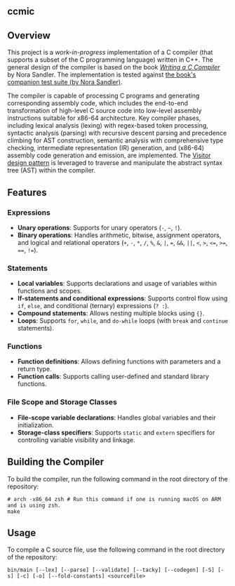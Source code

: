 ## ccmic

## Overview
This project is a _work-in-progress_ implementation of a C compiler (that supports a subset of the C programming language) written in C++. The general design of the compiler is based on the book [_Writing a C Compiler_](https://nostarch.com/writing-c-compiler) by Nora Sandler. The implementation is tested against [the book's companion test suite (by Nora Sandler)](https://github.com/nlsandler/writing-a-c-compiler-tests.git).

The compiler is capable of processing C programs and generating corresponding assembly code, which includes the end-to-end transformation of high-level C source code into low-level assembly instructions suitable for x86-64 architecture. Key compiler phases, including lexical analysis (lexing) with regex-based token processing, syntactic analysis (parsing) with recursive descent parsing and precedence climbing for AST construction, semantic analysis with comprehensive type checking, intermediate representation (IR) generation, and (x86-64) assembly code generation and emission, are implemented. The [Visitor design pattern](https://en.wikipedia.org/wiki/Visitor_pattern) is leveraged to traverse and manipulate the abstract syntax tree (AST) within the compiler.

## Features
### Expressions
- **Unary operations**: Supports for unary operators (`-`, `~`, `!`).
- **Binary operations**: Handles arithmetic, bitwise, assignment operators, and logical and relational operators (`+`, `-`, `*`, `/`, `%`, `&`, `|`, `=`, `&&`, `||`, `<`, `>`, `<=`, `>=`, `==`, `!=`).

### Statements
- **Local variables**: Supports declarations and usage of variables within functions and scopes.
- **If-statements and conditional expressions**: Supports control flow using `if`, `else`, and conditional (ternary) expressions (`? :`).
- **Compound statements**: Allows nesting multiple blocks using `{}`.
- **Loops**: Supports `for`, `while`, and `do-while` loops (with `break` and `continue` statements).

### Functions
- **Function definitions**: Allows defining functions with parameters and a return type.
- **Function calls**: Supports calling user-defined and standard library functions.

### File Scope and Storage Classes
- **File-scope variable declarations**: Handles global variables and their initialization.
- **Storage-class specifiers**: Supports `static` and `extern` specifiers for controlling variable visibility and linkage.

## Building the Compiler
To build the compiler, run the following command in the root directory of the repository:

```
# arch -x86_64 zsh # Run this command if one is running macOS on ARM and is using zsh.
make
```

## Usage
To compile a C source file, use the following command in the root directory of the repository:
```
bin/main [--lex] [--parse] [--validate] [--tacky] [--codegen] [-S] [-s] [-c] [-o] [--fold-constants] <sourceFile>
```
